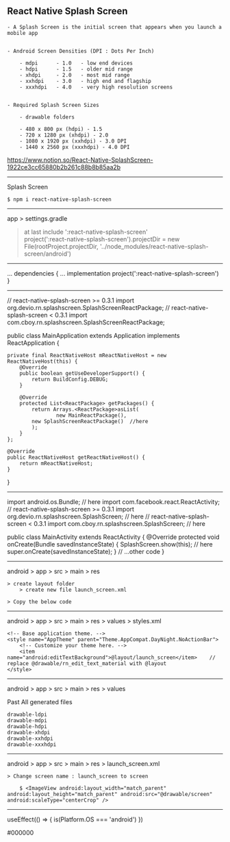 ## React Native Splash Screen

    - A Splash Screen is the initial screen that appears when you launch a mobile app


    - Android Screen Densities (DPI : Dots Per Inch)

        - mdpi      - 1.0   - low end devices
        - hdpi      - 1.5   - older mid range
        - xhdpi     - 2.0   - most mid range
        - xxhdpi    - 3.0   - high end and flagship
        - xxxhdpi   - 4.0   - very high resolution screens
  

    - Required Splash Screen Sizes
  
        - drawable folders
  
        - 480 x 800 px (hdpi) - 1.5
        - 720 x 1280 px (xhdpi) - 2.0
        - 1080 x 1920 px (xxhdpi) - 3.0 DPI
        - 1440 x 2560 px (xxxhdpi) - 4.0 DPI



https://www.notion.so/React-Native-SplashScreen-1922ce3cc65880b2b261c88b8b85aa2b

---


Splash Screen


	$ npm i react-native-splash-screen


---


app > settings.gradle

> at last
include ':react-native-splash-screen'   
project(':react-native-splash-screen').projectDir = new File(rootProject.projectDir, '../node_modules/react-native-splash-screen/android')


---


...
dependencies {
    ...
    implementation project(':react-native-splash-screen')
} 


---


// react-native-splash-screen >= 0.3.1
import org.devio.rn.splashscreen.SplashScreenReactPackage;
// react-native-splash-screen < 0.3.1
import com.cboy.rn.splashscreen.SplashScreenReactPackage;

public class MainApplication extends Application implements ReactApplication {

    private final ReactNativeHost mReactNativeHost = new ReactNativeHost(this) {
        @Override
        public boolean getUseDeveloperSupport() {
            return BuildConfig.DEBUG;
        }

        @Override
        protected List<ReactPackage> getPackages() {
            return Arrays.<ReactPackage>asList(
                    new MainReactPackage(),
            new SplashScreenReactPackage()  //here
            );
        }
    };

    @Override
    public ReactNativeHost getReactNativeHost() {
        return mReactNativeHost;
    }
}


---


import android.os.Bundle; // here
import com.facebook.react.ReactActivity;
// react-native-splash-screen >= 0.3.1
import org.devio.rn.splashscreen.SplashScreen; // here
// react-native-splash-screen < 0.3.1
import com.cboy.rn.splashscreen.SplashScreen; // here

public class MainActivity extends ReactActivity {
   @Override
    protected void onCreate(Bundle savedInstanceState) {
        SplashScreen.show(this);  // here
        super.onCreate(savedInstanceState);
    }
    // ...other code
}


---


android > app > src > main > res
	
	> create layout folder
		> create new file launch_screen.xml

	> Copy the below code
<?xml version="1.0" encoding="utf-8"?>
<RelativeLayout xmlns:android="http://schemas.android.com/apk/res/android"
    android:orientation="vertical" android:layout_width="match_parent"
    android:layout_height="match_parent">
    <ImageView android:layout_width="match_parent" android:layout_height="match_parent" android:src="@drawable/launch_screen" android:scaleType="centerCrop" />
</RelativeLayout>


---


android > app > src > main > res > values > styles.xml
		
<resources>

    <!-- Base application theme. -->
    <style name="AppTheme" parent="Theme.AppCompat.DayNight.NoActionBar">
        <!-- Customize your theme here. -->
        <item name="android:editTextBackground">@layout/launch_screen</item>    // replace @drawable/rn_edit_text_material with @layout
    </style>

</resources>


---


android > app > src > main > res > values 

Past All generated files 

    drawable-ldpi
    drawable-mdpi
    drawable-hdpi
    drawable-xhdpi
    drawable-xxhdpi
    drawable-xxxhdpi


---


android > app > src > main > res > launch_screen.xml

	> Change screen name : launch_screen to screen
	
		$ <ImageView android:layout_width="match_parent" android:layout_height="match_parent" android:src="@drawable/screen" android:scaleType="centerCrop" />
		
		
---


useEffect(() => {
	is(Platform.OS === 'android')
})
    



<?xml version="1.0" encoding="utf-8"?>
<resources>
    <color name="primary_dark">#000000</color>
</resources>






































